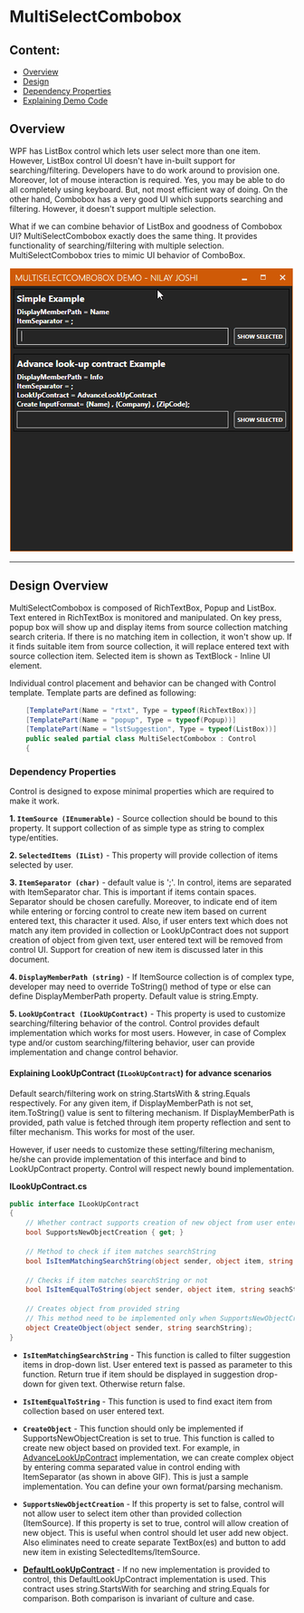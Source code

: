 # MultiSelectCombobox
## Content:
* [Overview](#overview)
* [Design](#design-overview)
* [Dependency Properties](#dependency-properties)
* [Explaining Demo Code](Demo_App_Code_v1.md)

## Overview
WPF has ListBox control which lets user select more than one item. However, ListBox control UI doesn't have in-built support for searching/filtering. Developers have to do work around to provision one. Moreover, lot of mouse interaction is required. Yes, you may be able to do all completely using keyboard. But, not most efficient way of doing. On the other hand, Combobox has a very good UI which supports searching and filtering. However, it doesn't support multiple selection.

What if we can combine behavior of ListBox and goodness of Combobox UI? MultiSelectCombobox exactly does the same thing. It provides functionality of searching/filtering with multiple selection. MultiSelectCombobox tries to mimic UI behavior of ComboBox.

![](App2.0_2.gif)

***

## Design Overview
MultiSelectCombobox is composed of RichTextBox, Popup and ListBox. Text entered in RichTextBox is monitored and manipulated. On key press, popup box will show up and display items from source collection matching search criteria. If there is no matching item in collection, it won't show up. If it finds suitable item from source collection, it will replace entered text with source collection item. Selected item is shown as TextBlock - Inline UI element.

Individual control placement and behavior can be changed with Control template. Template parts are defined as following:
```csharp
    [TemplatePart(Name = "rtxt", Type = typeof(RichTextBox))]
    [TemplatePart(Name = "popup", Type = typeof(Popup))]
    [TemplatePart(Name = "lstSuggestion", Type = typeof(ListBox))]
    public sealed partial class MultiSelectCombobox : Control
    {
```

### Dependency Properties
Control is designed to expose minimal properties which are required to make it work. 

**1. `ItemSource (IEnumerable)`** - Source collection should be bound to this property. It support collection of as simple type as string to complex type/entities.

**2. `SelectedItems (IList)`** - This property will provide collection of items selected by user.

**3. `ItemSeparator (char)`** - default value is ';'. In control, items are separated with ItemSeparator char. This is important if items contain spaces. Separator should be chosen carefully. Moreover, to indicate end of item while entering or forcing control to create new item based on current entered text, this character it used. Also, if user enters text which does not match any item provided in collection or LookUpContract does not support creation of object from given text, user entered text will be removed from control UI. Support for creation of new item is discussed later in this document.

**4. `DisplayMemberPath (string)`** - If ItemSource collection is of complex type, developer may need to override ToString() method of type or else can define DisplayMemberPath property. Default value is string.Empty.

**5. `LookUpContract (ILookUpContract)`** - This property is used to customize searching/filtering behavior of the control. Control provides default implementation which works for most users. However, in case of Complex type and/or custom searching/filtering behavior, user can provide implementation and change control behavior.

#### Explaining LookUpContract (`ILookUpContract`) for advance scenarios

Default search/filtering work on string.StartsWith & string.Equals respectively. For any given item, if DisplayMemberPath is not set, item.ToString() value is sent to filtering mechanism. If DisplayMemberPath is provided, path value is fetched through item property reflection and sent to filter mechanism. This works for most of the user.

However, if user needs to customize these setting/filtering mechanism, he/she can provide implementation of this interface and bind to LookUpContract property. Control will respect newly bound implementation.

**ILookUpContract.cs**

```csharp
public interface ILookUpContract
{
	// Whether contract supports creation of new object from user entered text
	bool SupportsNewObjectCreation { get; }
	
	// Method to check if item matches searchString
	bool IsItemMatchingSearchString(object sender, object item, string searchString);
	
	// Checks if item matches searchString or not
	bool IsItemEqualToString(object sender, object item, string seachString);
	
	// Creates object from provided string
	// This method need to be implemented only when SupportsNewObjectCreation is set to true
	object CreateObject(object sender, string searchString);
}
```

* **`IsItemMatchingSearchString`** - This function is called to filter suggestion items in drop-down list. User entered text is passed as parameter to this function. Return true if item should be displayed in suggestion drop-down for given text. Otherwise return false.

* **`IsItemEqualToString`** - This function is used to find exact item from collection based on user entered text.

* **`CreateObject`** - This function should only be implemented if SupportsNewObjectCreation is set to true. This function is called to create new object based on provided text. For example, in [AdvanceLookUpContract](https://github.com/nilayjoshi89/BlackPearl/blob/master/BlackPearl.Controls.Demo/AdvanceLookUpContract.cs) implementation, we can create complex object by entering comma separated value in control ending with ItemSeparator (as shown in above GIF). This is just a sample implementation. You can define your own format/parsing mechanism.

* **`SupportsNewObjectCreation`** - If this property is set to false, control will not allow user to select item other than provided collection (ItemSource). If this property is set to true, control will allow creation of new object. This is useful when control should let user add new object. Also eliminates need to create separate TextBox(es) and button to add new item in existing SelectedItems/ItemSource.

* **[DefaultLookUpContract](https://github.com/nilayjoshi89/BlackPearl/blob/master/BlackPearl.Controls.Library/Control/ILookUpContract.cs)** - If no new implementation is provided to control, this DefaultLookUpContract implementation is used. This contract uses string.StartsWith for searching and string.Equals for comparison. Both comparison is invariant of culture and case.